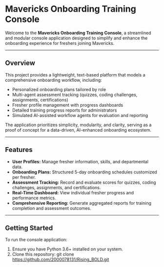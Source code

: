 # Mavericks Onboarding Training Console

Welcome to the **Mavericks Onboarding Training Console**, a streamlined and modular console application designed to simplify and enhance the onboarding experience for freshers joining Mavericks.

---

## Overview

This project provides a lightweight, text-based platform that models a comprehensive onboarding workflow, including:

- Personalized onboarding plans tailored by role
- Multi-agent assessment tracking (quizzes, coding challenges, assignments, certifications)
- Fresher profile management with progress dashboards
- Detailed training progress reports for administrators
- Simulated AI-assisted workflow agents for evaluation and reporting

The application prioritizes simplicity, modularity, and clarity, serving as a proof of concept for a data-driven, AI-enhanced onboarding ecosystem.

---

## Features

- **User Profiles:** Manage fresher information, skills, and departmental data.
- **Onboarding Plans:** Structured 5-day onboarding schedules customized per fresher.
- **Assessment Tracking:** Record and evaluate scores for quizzes, coding challenges, assignments, and certifications.
- **Real-Time Dashboard:** View individual fresher progress and performance metrics.
- **Comprehensive Reporting:** Generate aggregated reports for training completion and assessment outcomes.

---

## Getting Started

To run the console application:

1. Ensure you have Python 3.6+ installed on your system.
2. Clone this repository: git clone https://github.com/2000078131/Rising_BOLD.git
   
